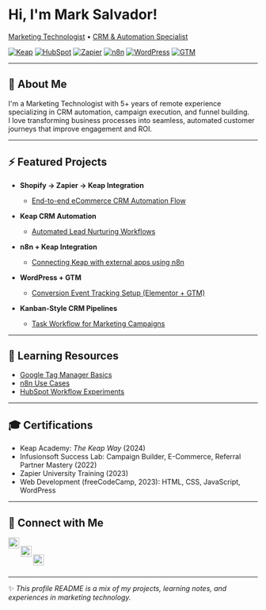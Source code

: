 # Hi, I'm Mark Salvador!  
[Marketing Technologist](https://github.com/marksalvador) • [CRM & Automation Specialist](https://www.linkedin.com/in/mark-allan-salvador-0832b1199)

[![Keap](https://img.shields.io/badge/CRM-Keap-green)](https://keap.com)
[![HubSpot](https://img.shields.io/badge/CRM-HubSpot-orange)](https://hubspot.com)
[![Zapier](https://img.shields.io/badge/Automation-Zapier-yellow)](https://zapier.com)
[![n8n](https://img.shields.io/badge/Automation-n8n-blue)](https://n8n.io)
[![WordPress](https://img.shields.io/badge/Web-WordPress-lightgrey)](https://wordpress.org)
[![GTM](https://img.shields.io/badge/Tracking-Google_Tag_Manager-blue)](https://tagmanager.google.com)

---

## 👋 About Me

I'm a Marketing Technologist with 5+ years of remote experience specializing in CRM automation, campaign execution, and funnel building.  
I love transforming business processes into seamless, automated customer journeys that improve engagement and ROI.

---

## ⚡ Featured Projects

- **Shopify → Zapier → Keap Integration**  
  - [End-to-end eCommerce CRM Automation Flow](https://github.com/malsmr21/ShopifyZapierKeap)  

- **Keap CRM Automation**  
  - [Automated Lead Nurturing Workflows](https://github.com/malsmr21/KeapCRMAutomations)  

- **n8n + Keap Integration**  
  - [Connecting Keap with external apps using n8n](https://github.com/marksalvador/projects/keap-n8n-integration)  

- **WordPress + GTM**  
  - [Conversion Event Tracking Setup (Elementor + GTM)](https://github.com/marksalvador/projects/wordpress-gtm)  

- **Kanban-Style CRM Pipelines**  
  - [Task Workflow for Marketing Campaigns](https://github.com/marksalvador/projects/kanban-crm-pipeline)    

---

## 📖 Learning Resources

- [Google Tag Manager Basics](https://github.com/marksalvador/learning-resources/gtm/intro.md)  
- [n8n Use Cases](https://github.com/marksalvador/learning-resources/n8n/use-cases.md)  
- [HubSpot Workflow Experiments](https://github.com/marksalvador/learning-resources/hubspot/crm-workflows.md)  

---

## 🎓 Certifications

- Keap Academy: *The Keap Way* (2024)  
- Infusionsoft Success Lab: Campaign Builder, E-Commerce, Referral Partner Mastery (2022)  
- Zapier University Training (2023)  
- Web Development (freeCodeCamp, 2023): HTML, CSS, JavaScript, WordPress  

---

## 🤝 Connect with Me

[<img align="left" alt="YouTube" width="22px" src="https://cdn.jsdelivr.net/npm/simple-icons@v3/icons/youtube.svg" />][youtube]  
[<img align="left" alt="LinkedIn" width="22px" src="https://cdn.jsdelivr.net/npm/simple-icons@v3/icons/linkedin.svg" />][linkedin]  
[<img align="left" alt="Twitter" width="22px" src="https://cdn.jsdelivr.net/npm/simple-icons@v3/icons/twitter.svg" />][twitter]  

<br clear="left"/>

[youtube]: https://www.youtube.com/YOUR_CHANNEL  
[linkedin]: https://www.linkedin.com/in/mark-allan-salvador-0832b1199  
[twitter]: https://twitter.com/YOUR_HANDLE  

---

✨ *This profile README is a mix of my projects, learning notes, and experiences in marketing technology.*
